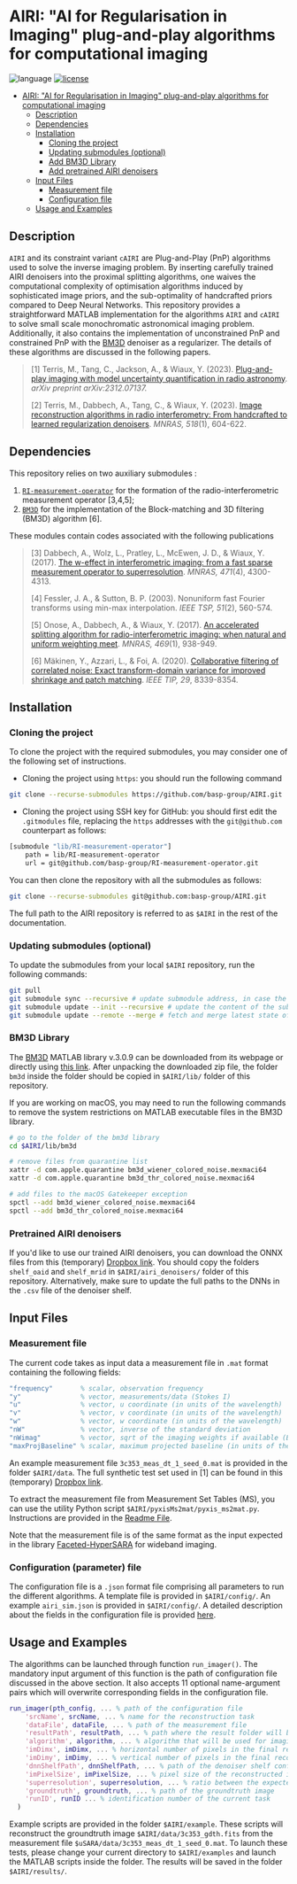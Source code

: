 # AIRI: "AI for Regularisation in Imaging" plug-and-play algorithms for computational imaging
![language](https://img.shields.io/badge/language-MATLAB-orange.svg)
[![license](https://img.shields.io/badge/license-GPL--3.0-brightgreen.svg)](LICENSE)

- [AIRI: "AI for Regularisation in Imaging" plug-and-play algorithms for computational imaging](#airi-ai-for-regularisation-in-imaging-plug-and-play-algorithms-for-computational-imaging)
  - [Description](#description)
  - [Dependencies](#dependencies)
  - [Installation](#installation)
    - [Cloning the project](#cloning-the-project)
    - [Updating submodules (optional)](#updating-submodules-optional)
    - [Add BM3D Library](#add-bm3d-library)
    - [Add pretrained AIRI denoisers](#add-pretrained-airi-denoisers)
  - [Input Files](#input-files)
    - [Measurement file](#measurement-file)
    - [Configuration file](#configuration-parameter-file)
  - [Usage and Examples](#usage-and-examples)

## Description

``AIRI`` and its constraint variant ``cAIRI`` are Plug-and-Play (PnP) algorithms used to solve the inverse imaging problem. By inserting carefully trained AIRI denoisers into the proximal splitting algorithms, one waives the computational complexity of optimisation algorithms induced by sophisticated image priors, and the sub-optimality of handcrafted priors compared to Deep Neural Networks. This repository provides a straightforward MATLAB implementation for the algorithms ``AIRI`` and ``cAIRI`` to solve small scale monochromatic astronomical imaging problem. Additionally, it also contains the implementation of unconstrained PnP and constrained PnP with the [BM3D](https://webpages.tuni.fi/foi/GCF-BM3D/index.html) denoiser as a regularizer. The details of these algorithms are discussed in the following papers.

>[1] Terris, M., Tang, C., Jackson, A., & Wiaux, Y. (2023). [Plug-and-play imaging with model uncertainty quantification in radio astronomy](https://arxiv.org/abs/2312.07137v2). *arXiv preprint arXiv:2312.07137.* 
>
>[2] Terris, M., Dabbech, A., Tang, C., & Wiaux, Y. (2023). [Image reconstruction algorithms in radio interferometry: From handcrafted to learned regularization denoisers](https://doi.org/10.1093/mnras/stac2672). *MNRAS, 518*(1), 604-622.

## Dependencies 

This repository relies on two auxiliary submodules :

1. [`RI-measurement-operator`](https://github.com/basp-group/RI-measurement-operator) for the formation of the radio-interferometric measurement operator [3,4,5];
2. [`BM3D`](https://webpages.tuni.fi/foi/GCF-BM3D/index.html) for the implementation of the Block-matching and 3D filtering (BM3D) algorithm [6].

These modules contain codes associated with the following publications

>[3] Dabbech, A., Wolz, L., Pratley, L., McEwen, J. D., & Wiaux, Y. (2017). [The w-effect in interferometric imaging: from a fast sparse measurement operator to superresolution](http://dx.doi.org/10.1093/mnras/stx1775). *MNRAS, 471*(4), 4300-4313.
>
>[4] Fessler, J. A., & Sutton, B. P. (2003). Nonuniform fast Fourier transforms using min-max interpolation. *IEEE TSP, 51*(2), 560-574.
>
>[5] Onose, A., Dabbech, A., & Wiaux, Y. (2017). [An accelerated splitting algorithm for radio-interferometric imaging: when natural and uniform weighting meet](http://dx.doi.org/10.1093/mnras/stx755). *MNRAS, 469*(1), 938-949.
> 
>[6] Mäkinen, Y., Azzari, L., & Foi, A. (2020). [Collaborative filtering of correlated noise: Exact transform-domain variance for improved shrinkage and patch matching](https://doi.org/10.1109/TIP.2020.3014721). *IEEE TIP, 29*, 8339-8354.

## Installation

### Cloning the project

To clone the project with the required submodules, you may consider one of the following set of instructions.

- Cloning the project using `https`: you should run the following command
```bash
git clone --recurse-submodules https://github.com/basp-group/AIRI.git
```
- Cloning the project using SSH key for GitHub: you should first edit the `.gitmodules` file, replacing the `https` addresses with the `git@github.com` counterpart as follows: 

```bash
[submodule "lib/RI-measurement-operator"]
	path = lib/RI-measurement-operator
	url = git@github.com/basp-group/RI-measurement-operator.git
```

You can then clone the repository with all the submodules as follows:

```bash
git clone --recurse-submodules git@github.com:basp-group/AIRI.git
```

The full path to the AIRI repository is referred to as `$AIRI` in the rest of the documentation.

### Updating submodules (optional)

To update the submodules from your local `$AIRI` repository, run the following commands: 

```bash
git pull
git submodule sync --recursive # update submodule address, in case the url has changed
git submodule update --init --recursive # update the content of the submodules
git submodule update --remote --merge # fetch and merge latest state of the submodule
```

### BM3D Library
The [BM3D](https://webpages.tuni.fi/foi/GCF-BM3D/index.html) MATLAB library v.3.0.9 can be downloaded from its webpage or directly using [this link](https://webpages.tuni.fi/foi/GCF-BM3D/bm3d_matlab_package_3.0.9.zip). After unpacking the downloaded zip file, the folder ``bm3d`` inside the folder should be copied in ``$AIRI/lib/`` folder of this repository.

If you are working on macOS, you may need to run the following commands to remove the system restrictions on MATLAB executable files in the BM3D library.

```bash
# go to the folder of the bm3d library
cd $AIRI/lib/bm3d

# remove files from quarantine list
xattr -d com.apple.quarantine bm3d_wiener_colored_noise.mexmaci64
xattr -d com.apple.quarantine bm3d_thr_colored_noise.mexmaci64

# add files to the macOS Gatekeeper exception
spctl --add bm3d_wiener_colored_noise.mexmaci64
spctl --add bm3d_thr_colored_noise.mexmaci64
```

###  Pretrained AIRI denoisers
If you'd like to use our trained AIRI denoisers, you can download the ONNX files from this (temporary) [Dropbox link](https://www.dropbox.com/scl/fo/o1aerlgeis93r7f9d0qms/h?rlkey=a6t7qcz19hklsfh1ndi8sgb50&dl=0). You should copy the folders ``shelf_oaid`` and ``shelf_mrid`` in ``$AIRI/airi_denoisers/`` folder of this repository. Alternatively, make sure to update the full paths to the DNNs in the `.csv` file of the denoiser shelf.

## Input Files
### Measurement file
The current code takes as input data a measurement file in ``.mat`` format containing the following fields:

```matlab
"frequency"       % scalar, observation frequency                       
"y"               % vector, measurements/data (Stokes I)
"u"               % vector, u coordinate (in units of the wavelength)
"v"               % vector, v coordinate (in units of the wavelength)
"w"               % vector, w coordinate (in units of the wavelength)                       
"nW"              % vector, inverse of the standard deviation
"nWimag"          % vector, sqrt of the imaging weights if available (Briggs or uniform), empty otherwise
"maxProjBaseline" % scalar, maximum projected baseline (in units of the wavelength; formally  max(sqrt(u.^2+v.^2)))
```

An example measurement file ``3c353_meas_dt_1_seed_0.mat`` is provided in the folder ``$AIRI/data``. The full synthetic test set used in [1] can be found in this (temporary) [Dropbox link](https://www.dropbox.com/scl/fo/et0o4jl0d9twskrshdd7j/h?rlkey=gyl3fj3y7ca1tmoa1gav71kgg&dl=0).

To extract the measurement file from Measurement Set Tables (MS), you can use the utility Python script `$AIRI/pyxisMs2mat/pyxis_ms2mat.py`. Instructions are provided in the [Readme File](https://github.com/basp-group/AIRI/blob/main/pyxisMs2mat/README.md).

Note that the measurement file is of the same format as the input expected in the library [Faceted-HyperSARA](https://github.com/basp-group/Faceted-HyperSARA) for wideband imaging.

### Configuration (parameter) file
The configuration file is a ``.json`` format file comprising all parameters to run the different algorithms. A template file is provided in `$AIRI/config/`. An example `airi_sim.json` is provided in `$AIRI/config/`. A detailed description about the fields in the configuration file is provided [here](https://github.com/basp-group/AIRI/blob/main/config/README.md).

## Usage and Examples
The algorithms can be launched through function `run_imager()`. The mandatory input argument of this function is the path of configuration file discussed in the above section. It also accepts 11 optional name-argument pairs which will overwrite corresponding fields in the configuration file.

```MATLAB
run_imager(pth_config, ... % path of the configuration file
    'srcName', srcName, ... % name for the reconstruction task
    'dataFile', dataFile, ... % path of the measurement file
    'resultPath', resultPath, ... % path where the result folder will be created
    'algorithm', algorithm, ... % algorithm that will be used for imaging
    'imDimx', imDimx, ... % horizontal number of pixels in the final reconstructed image
    'imDimy', imDimy, ... % vertical number of pixels in the final reconstructed image
    'dnnShelfPath', dnnShelfPath, ... % path of the denoiser shelf configuration file
    'imPixelSize', imPixelSize, ... % pixel size of the reconstructed image in the unit of arcsec
    'superresolution', superresolution, ... % ratio between the expected maximum projection baseline and the one given in the measurement file
    'groundtruth', groundtruth, ... % path of the groundtruth image
    'runID', runID ... % identification number of the current task
  )
```

Example scripts are provided in the folder `$AIRI/example`. These scripts will reconstruct the groundtruth image `$AIRI/data/3c353_gdth.fits` from the measurement file `$uSARA/data/3c353_meas_dt_1_seed_0.mat`.  To launch these tests, please change your current directory to ``$AIRI/examples`` and launch the MATLAB scripts inside the folder. The results will be saved in the folder `$AIRI/results/`.
